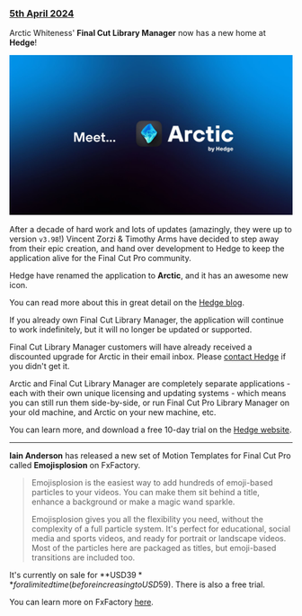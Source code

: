 ### [5th April 2024](/news/20240327)

Arctic Whiteness' **Final Cut Library Manager** now has a new home at **Hedge**!

![](/static/arctic-banner.jpeg)

After a decade of hard work and lots of updates (amazingly, they were up to version `v3.98`!) Vincent Zorzi & Timothy Arms have decided to step away from their epic creation, and hand over development to Hedge to keep the application alive for the Final Cut Pro community.

Hedge have renamed the application to **Arctic**, and it has an awesome new icon.

You can read more about this in great detail on the [Hedge blog](https://blog.hedge.video/a-new-home-for-final-cut-library-manager/).

If you already own Final Cut Library Manager, the application will continue to work indefinitely, but it will no longer be updated or supported.

Final Cut Library Manager customers will have already received a discounted upgrade for Arctic in their email inbox. Please [contact Hedge](https://docs.hedge.video/arctic/upgrades) if you didn't get it.

Arctic and Final Cut Library Manager are completely separate applications - each with their own unique licensing and updating systems - which means you can still run them side-by-side, or run Final Cut Pro Library Manager on your old machine, and Arctic on your new machine, etc.

You can learn more, and download a free 10-day trial on the [Hedge website](https://hedge.video/arctic).

---

**Iain Anderson** has released a new set of Motion Templates for Final Cut Pro called **Emojisplosion** on FxFactory.

> Emojisplosion is the easiest way to add hundreds of emoji-based particles to your videos. You can make them sit behind a title, enhance a background or make a magic wand sparkle.
>
> Emojisplosion gives you all the flexibility you need, without the complexity of a full particle system. It's perfect for educational, social media and sports videos, and ready for portrait or landscape videos. Most of the particles here are packaged as titles, but emoji-based transitions are included too.

It's currently on sale for **USD$39** for a limited time (before increasing to USD$59). There is also a free trial.

You can learn more on FxFactory [here](https://fxfactory.com/info/emojisplosion/).